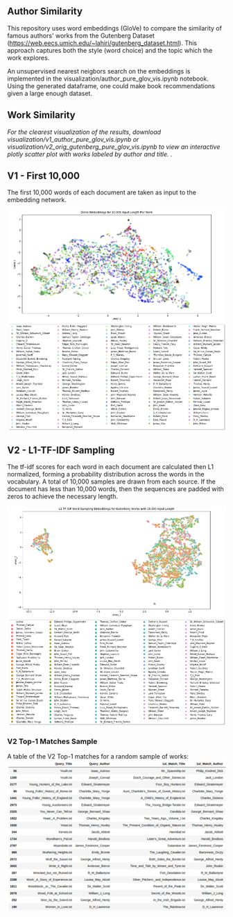 ## Author Similarity 
This repository uses word embeddings (GloVe) to compare the similarity of famous authors' works
from the Gutenberg Dataset (https://web.eecs.umich.edu/~lahiri/gutenberg_dataset.html). 
This approach captures both the style (word choice) and the topic which the work explores.  

An unsupervised nearest neigbors search on the embeddings is implemented in the 
visualization/author_pure_glov_vis.ipynb notebook. Using the generated dataframe,
one could make book recommendations given a large enough dataset.

## Work Similarity
*For the clearest visualization of the results, download visualization/v1_author_pure_glov_vis.ipynb 
or visualization/v2_orig_gutenberg_pure_glov_vis.ipynb to view an interactive plotly 
scatter plot with works labeled by author and title. 
.*

## V1 - First 10,000 
The first 10,000 words of each document are taken as input to the embedding network.

![V1 GloVe Visualization](https://github.com/jcanad3/author_similarity/blob/master/imgs/v1_glov_umap_embeddings.png)

## V2 - L1-TF-IDF Sampling
The tf-idf scores for each word in each document are calculated then L1 normalized, forming a 
probability distribution across the words in the vocabulary. A total of 10,000 samples are drawn 
from each source. If the document has less than 10,000 words, then the sequences are padded 
with zeros to achieve the necessary length.

![V2 GloVe Visualization](https://github.com/jcanad3/author_similarity/blob/master/imgs/v2_glov_umap_embeddings.png)

### V2 Top-1 Matches Sample
A table of the V2 Top-1 matches for a random sample of works:
![Top 2 Matches](https://github.com/jcanad3/author_similarity/blob/master/imgs/v2_top_1_matches.png)
